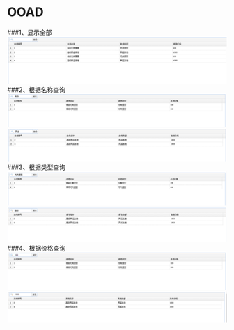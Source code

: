 # OOAD
###1、显示全部
![显示全部](all.png) 
###2、根据名称查询
![根据名称查询](name1.png)   
![根据名称查询](name2.png)  
###3、根据类型查询
![根据类型查询](type1.png) 
![根据类型查询](type2.png) 
###4、根据价格查询
![根据价格查询](price1.png) 
![根据价格查询](price2.png) 
